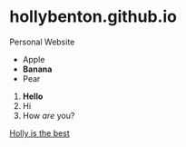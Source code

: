 hollybenton.github.io
=====================

Personal Website

- Apple
- **Banana**
- Pear


1. __Hello__
2. Hi
3. How _are_ you?


[Holly is the best](http://www.hollybenton.com)
